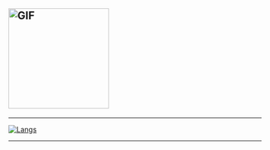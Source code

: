## <img src="https://i.imgur.com/CjtVabz.gif" alt="GIF" height="200">
***
<!--
![](https://img.shields.io/endpoint?label=currently&url=https://dev.discordprofiles.me/api/badge/status/236731793892573185?simple=true) ![](https://img.shields.io/endpoint?url=https://dev.discordprofiles.me/api/badge/playing/236731793892573185?vscode=false) ![](https://img.shields.io/endpoint?url=https://dev.discordprofiles.me/api/badge/vscode/236731793892573185) ![](https://img.shields.io/endpoint?url=https://dev.discordprofiles.me/api/badge/spotify/236731793892573185)
***
-->


[![Langs](https://github-readme-stats.vercel.app/api/top-langs/?username=IOxeOfficial&hide=tsql&title_color=FFA759&icon_color=FFD580&bg_color=1F2430&text_color=FFCC66&layout=compact)](https://github.com/anuraghazra/github-readme-stats)

***
<!--
[![IOxeOfficial Status](https://github-readme-stats.vercel.app/api?username=IOxeOfficial&hide=["prs","issues"]&show_icons=true&title_color=FFFFFF&icon_color=FFFFFF&text_color=FFFFFF&bg_color=7289DA)]
-->
